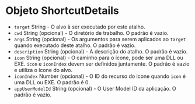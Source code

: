 # Objeto ShortcutDetails

* `target` String - O alvo à ser executado por este atalho.
* `cwd` String (opcional) - O diretório de trabalho. O padrão é vazio.
* `args` String (opcional) - Os argumentos para serem aplicados ao `target` quando executado deste atalho. O padrão é vazio.
* `description` String (opcional) - A descrição do atalho. O padrão é vazio.
* `icon` String (opcional) - O caminho para o ícone, pode ser uma DLL ou EXE. `icon` e `iconIndex` devem ser definidos juntamente. O padrão é vazio e utiliza o ícone do alvo.
* `iconIndex` Number (opcional) - O ID do recurso do icone quando `icon` é uma DLL ou EXE. O padrão é 0.
* `appUserModelId` String (opcional) - O User Model ID da aplicação. O padrão é vazio.